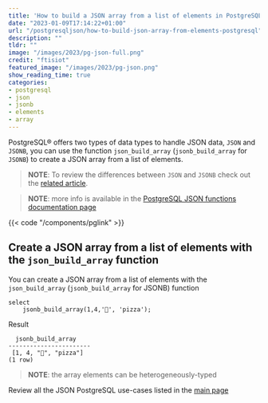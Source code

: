 ```yaml
---
title: 'How to build a JSON array from a list of elements in PostgreSQL®'
date: "2023-01-09T17:14:22+01:00"
url: "/postgresqljson/how-to-build-json-array-from-elements-postgresql"
description: ""
tldr: ""
image: "/images/2023/pg-json-full.png"
credit: "ftisiot"
featured_image: "/images/2023/pg-json.png"
show_reading_time: true
categories:
- postgresql
- json
- jsonb
- elements
- array
---
```


PostgreSQL® offers two types of data types to handle JSON data, `JSON` and `JSONB`, you can use the function `json_build_array` (`jsonb_build_array` for `JSONB`) to create a JSON array from a list of elements.


<!--more-->

> **NOTE**: To review the differences between `JSON` and `JSONB` check out the [related article](/postgresqljson/what-are-the-differences-json-jsonb-postgresql).

> **NOTE**: more info is available in the [PostgreSQL JSON functions documentation page](https://www.postgresql.org/docs/current/functions-json.html)

{{< code "/components/pglink" >}}


## Create a JSON array from a list of elements with the `json_build_array` function

You can create a JSON array from a list of elements with the `json_build_array` (`jsonb_build_array` for JSONB) function

```
select 
    jsonb_build_array(1,4,'🍌', 'pizza');
```

Result

```
  jsonb_build_array
-----------------------
 [1, 4, "🍌", "pizza"]
(1 row)
```

> **NOTE**: the array elements can be heterogeneously-typed

Review all the JSON PostgreSQL use-cases listed in the [main page](/postgresqljson/main)

